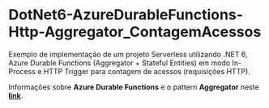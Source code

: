 # DotNet6-AzureDurableFunctions-Http-Aggregator_ContagemAcessos
Exemplo de implementação de um projeto Serverless utilizando .NET 6, Azure Durable Functions (Aggregator + Stateful Entities) em modo In-Process e HTTP Trigger para contagem de acessos (requisições HTTP).

Informações sobre **Azure Durable Functions** e o pattern **Aggregator** neste [**link**](https://learn.microsoft.com/en-us/azure/azure-functions/durable/durable-functions-overview?tabs=csharp-inproc#aggregator).